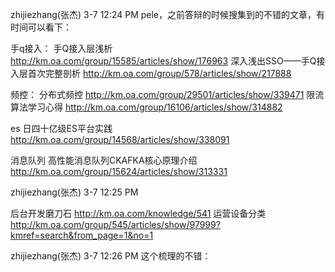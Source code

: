 zhijiezhang(张杰) 3-7 12:24 PM
 pele，之前答辩的时候搜集到的不错的文章，有时间可以看下：

手q接入：
手Q接入层浅析  http://km.oa.com/group/15585/articles/show/176963
深入浅出SSO——手Q接入层首次完整剖析    http://km.oa.com/group/578/articles/show/217888

频控：
分布式频控  http://km.oa.com/group/29501/articles/show/339471
限流算法学习心得 http://km.oa.com/group/16106/articles/show/314882

es
日四十亿级ES平台实践 http://km.oa.com/group/14568/articles/show/338091

消息队列
高性能消息队列CKAFKA核心原理介绍 http://km.oa.com/group/15624/articles/show/313331

 zhijiezhang(张杰) 3-7 12:25 PM

后台开发磨刀石  http://km.oa.com/knowledge/541
运营设备分类 http://km.oa.com/group/545/articles/show/97999?kmref=search&from_page=1&no=1

 zhijiezhang(张杰) 3-7 12:26 PM
 这个梳理的不错：